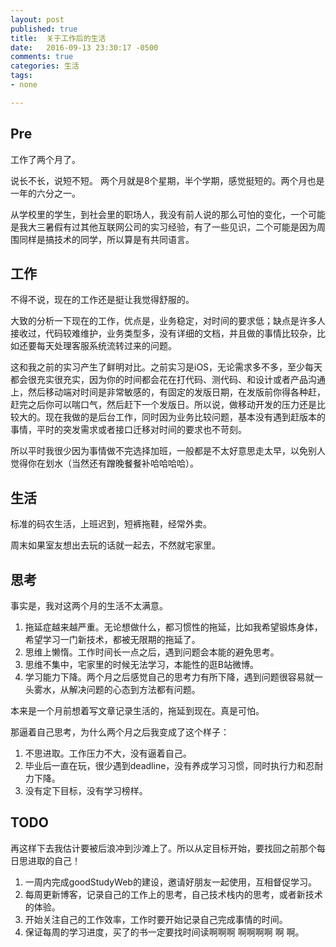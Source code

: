 ```yaml
---
layout: post
published: true
title:  关于工作后的生活
date:   2016-09-13 23:30:17 -0500
comments: true
categories: 生活
tags:
- none

---
```


## Pre

工作了两个月了。

说长不长，说短不短。 两个月就是8个星期，半个学期，感觉挺短的。两个月也是一年的六分之一。

从学校里的学生，到社会里的职场人，我没有前人说的那么可怕的变化，一个可能是我大三暑假有过其他互联网公司的实习经验，有了一些见识，二个可能是因为周围同样是搞技术的同学，所以算是有共同语言。

## 工作

不得不说，现在的工作还是挺让我觉得舒服的。 

大致的分析一下现在的工作，优点是，业务稳定，对时间的要求低；缺点是许多人接收过，代码较难维护，业务类型多，没有详细的文档，并且做的事情比较杂，比如还要每天处理客服系统流转过来的问题。

这和我之前的实习产生了鲜明对比。之前实习是iOS，无论需求多不多，至少每天都会很充实很充实，因为你的时间都会花在打代码、测代码、和设计或者产品沟通上，然后移动端对时间是非常敏感的，有固定的发版日期，在发版前你得各种赶，赶完之后你可以喘口气，然后赶下一个发版日。所以说，做移动开发的压力还是比较大的。现在我做的是后台工作，同时因为业务比较问题，基本没有遇到赶版本的事情，平时的突发需求或者接口迁移对时间的要求也不苛刻。

所以平时我很少因为事情做不完选择加班，一般都是不太好意思走太早，以免别人觉得你在划水（当然还有蹭晚餐餐补哈哈哈哈）。


## 生活

标准的码农生活，上班迟到，短裤拖鞋，经常外卖。

周末如果室友想出去玩的话就一起去，不然就宅家里。

## 思考

事实是，我对这两个月的生活不太满意。

1. 拖延症越来越严重。无论想做什么，都习惯性的拖延，比如我希望锻炼身体，希望学习一门新技术，都被无限期的拖延了。
2. 思维上懒惰。工作时间长一点之后，遇到问题会本能的避免思考。
3. 思维不集中，宅家里的时候无法学习，本能性的逛B站微博。
4. 学习能力下降。两个月之后感觉自己的思考力有所下降，遇到问题很容易就一头雾水，从解决问题的心态到方法都有问题。

本来是一个月前想着写文章记录生活的，拖延到现在。真是可怕。

那逼着自己思考，为什么两个月之后我变成了这个样子：

1. 不思进取。工作压力不大，没有逼着自己。
2. 毕业后一直在玩，很少遇到deadline，没有养成学习习惯，同时执行力和忍耐力下降。
3. 没有定下目标，没有学习榜样。

## TODO

再这样下去我估计要被后浪冲到沙滩上了。所以从定目标开始，要找回之前那个每日思进取的自己！

1. 一周内完成goodStudyWeb的建设，邀请好朋友一起使用，互相督促学习。
2. 每周更新博客，记录自己的工作上的思考，自己技术栈内的思考，或者新技术的体验。
3. 开始关注自己的工作效率，工作时要开始记录自己完成事情的时间。
4. 保证每周的学习进度，买了的书一定要找时间读啊啊啊 啊啊啊啊 啊 啊。


